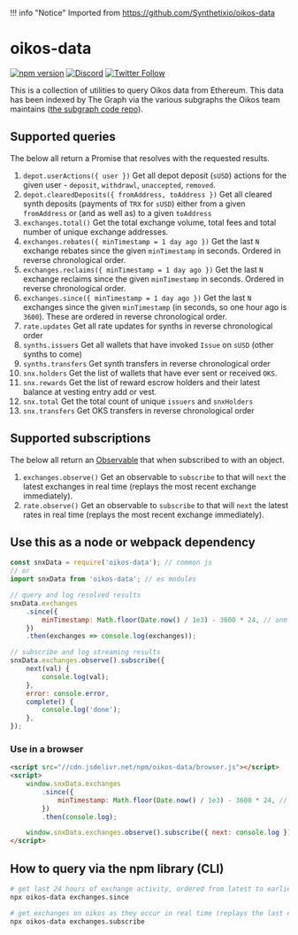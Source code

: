 !!! info "Notice"
		Imported from https://github.com/Synthetixio/oikos-data

# oikos-data

[![npm version](https://badge.fury.io/js/oikos-data.svg)](https://badge.fury.io/js/oikos-data)
[![Discord](https://img.shields.io/discord/413890591840272394.svg?color=768AD4&label=discord&logo=https%3A%2F%2Fdiscordapp.com%2Fassets%2F8c9701b98ad4372b58f13fd9f65f966e.svg)](https://discordapp.com/channels/413890591840272394/)
[![Twitter Follow](https://img.shields.io/twitter/follow/oikos_cash.svg?label=oikos_cash&style=social)](https://twitter.com/oikos_cash)

This is a collection of utilities to query Oikos data from Ethereum. This data has been indexed by The Graph via the various subgraphs the Oikos team maintains ([the subgraph code repo](https://github.com/Synthetixio/oikos-subgraph)).

## Supported queries

The below all return a Promise that resolves with the requested results.

1. `depot.userActions({ user })` Get all depot deposit (`sUSD`) actions for the given user - `deposit`, `withdrawl`, `unaccepted`, `removed`.
2. `depot.clearedDeposits({ fromAddress, toAddress })` Get all cleared synth deposits (payments of `TRX` for `sUSD`) either from a given `fromAddress` or (and as well as) to a given `toAddress`
3. `exchanges.total()` Get the total exchange volume, total fees and total number of unique exchange addresses.
4. `exchanges.rebates({ minTimestamp = 1 day ago })` Get the last `N` exchange rebates since the given `minTimestamp` in seconds. Ordered in reverse chronological order.
5. `exchanges.reclaims({ minTimestamp = 1 day ago })` Get the last `N` exchange reclaims since the given `minTimestamp` in seconds. Ordered in reverse chronological order.
6. `exchanges.since({ minTimestamp = 1 day ago })` Get the last `N` exchanges since the given `minTimestamp` (in seconds, so one hour ago is `3600`). These are ordered in reverse chronological order.
7. `rate.updates` Get all rate updates for synths in reverse chronological order
8. `synths.issuers` Get all wallets that have invoked `Issue` on `sUSD` (other synths to come)
9. `synths.transfers` Get synth transfers in reverse chronological order
10. `snx.holders` Get the list of wallets that have ever sent or received `OKS`.
11. `snx.rewards` Get the list of reward escrow holders and their latest balance at vesting entry add or vest.
12. `snx.total` Get the total count of unique `issuers` and `snxHolders`
13. `snx.transfers` Get OKS transfers in reverse chronological order

## Supported subscriptions

The below all return an [Observable](https://github.com/tc39/proposal-observable) that when subscribed to with an object.

1. `exchanges.observe()` Get an observable to `subscribe` to that will `next` the latest exchanges in real time (replays the most recent exchange immediately).
1. `rate.observe()` Get an observable to `subscribe` to that will `next` the latest rates in real time (replays the most recent exchange immediately).

## Use this as a node or webpack dependency

```javascript
const snxData = require('oikos-data'); // common js
// or
import snxData from 'oikos-data'; // es modules

// query and log resolved results
snxData.exchanges
	.since({
		minTimestamp: Math.floor(Date.now() / 1e3) - 3600 * 24, // one day ago
	})
	.then(exchanges => console.log(exchanges));

// subscribe and log streaming results
snxData.exchanges.observe().subscribe({
	next(val) {
		console.log(val);
	},
	error: console.error,
	complete() {
		console.log('done');
	},
});
```

### Use in a browser

```html
<script src="//cdn.jsdelivr.net/npm/oikos-data/browser.js"></script>
<script>
	window.snxData.exchanges
		.since({
			minTimestamp: Math.floor(Date.now() / 1e3) - 3600 * 24, // one day ago
		})
		.then(console.log);

	window.snxData.exchanges.observe().subscribe({ next: console.log });
</script>
```

## How to query via the npm library (CLI)

```bash
# get last 24 hours of exchange activity, ordered from latest to earliest
npx oikos-data exchanges.since

# get exchanges on oikos as they occur in real time (replays the last exchange first)
npx oikos-data exchanges.subscribe
```
